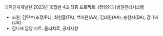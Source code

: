 대덕인재개발원 2023년 10월반 4조 최종 프로젝트: (정형외과)병원관리시스템
- 조원: 김민수(조장/PL), 최현흠(TA), 백지은(AA), 김태원(AA), 송현지(DA), 김다애(UA)
- 김다애 담당 파트: 물리치료, 공지사항
